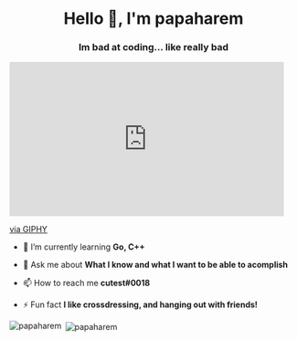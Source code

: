 <h1 align="center">Hello 👋, I'm papaharem</h1>
<h3 align="center">Im bad at coding... like really bad</h3>
<iframe src="https://giphy.com/embed/zVXNuCvT5OADsEGsVq" width="480" height="270" frameBorder="0" class="giphy-embed" allowFullScreen></iframe><p><a href="https://giphy.com/gifs/zVXNuCvT5OADsEGsVq">via GIPHY</a></p>

- 🌱 I’m currently learning **Go, C++**

- 💬 Ask me about **What I know and what I want to be able to acomplish**

- 📫 How to reach me **cutest#0018**

- ⚡ Fun fact **I like crossdressing, and hanging out with friends!**


<p><img align="left" src="https://github-readme-stats.vercel.app/api/top-langs?username=papaharem&show_icons=true&theme=dark&title_color=ffffff&text_color=ffffff&bg_color=61486a&locale=en&layout=compact" alt="papaharem" /></p>

<p>&nbsp;<img align="center" src="https://github-readme-stats.vercel.app/api?username=papaharem&show_icons=true&theme=dark&title_color=ffffff&text_color=ffffff&bg_color=61486a&locale=en" alt="papaharem" /></p>
